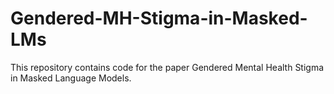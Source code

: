 # Gendered-MH-Stigma-in-Masked-LMs
This repository contains code for the paper Gendered Mental Health Stigma in Masked Language Models.
